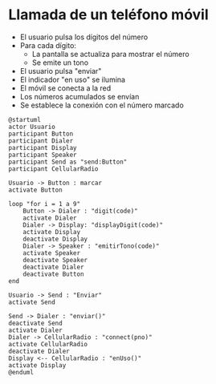 # Llamada de un teléfono móvil

- El usuario pulsa los dígitos del número
- Para cada dígito:
    - La pantalla se actualiza para mostrar el número
    - Se emite un tono
- El usuario pulsa "enviar"
- El indicador "en uso" se ilumina
- El móvil se conecta a la red
- Los números acumulados se envían
- Se establece la conexión con el número marcado

```plantuml
@startuml
actor Usuario
participant Button
participant Dialer
participant Display
participant Speaker
participant Send as "send:Button"
participant CellularRadio

Usuario -> Button : marcar
activate Button

loop "for i = 1 a 9"
    Button -> Dialer : "digit(code)"
    activate Dialer
    Dialer -> Display: "displayDigit(code)"
    activate Display
    deactivate Display
    Dialer -> Speaker : "emitirTono(code)"
    activate Speaker
    deactivate Speaker
    deactivate Dialer
    deactivate Button
end

Usuario -> Send : "Enviar"
activate Send

Send -> Dialer : "enviar()"
deactivate Send
activate Dialer
Dialer -> CellularRadio : "connect(pno)"
activate CellularRadio
deactivate Dialer
Display <-- CellularRadio : "enUso()"
activate Display
@enduml
```